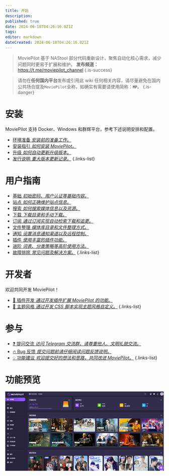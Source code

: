 ```yaml
---
title: 开始
description: 
published: true
date: 2024-06-18T04:26:16.021Z
tags: 
editor: markdown
dateCreated: 2024-06-18T04:26:16.021Z
---
```


> MoviePilot 基于 NAStool 部分代码重新设计，聚焦自动化核心需求，减少问题同时更易于扩展和维护。
**发布频道：** https://t.me/moviepilot_channel
{.is-success}

> 请勿在**任何国内平台**发布或引用此 wiki 任何相关内容，请尽量避免在国内公共场合提及`MoviePilot`全称，如确实有需要请使用简称：**`MP`**。
{.is-danger}

# 安装

MoviePilot 支持 Docker、Windows 和群辉平台，参考下述说明安排和配置。

- [环境准备 *安装前的准备工作。*](/ready)
- [安装指引 *如何安装 MoviePilot。*](/install)
- [升级 *如何自动更新升级版本。*](/upgrade)
- [发行说明 *重大版本更新记录。*](/release)
{.links-list}

# 用户指南

- [基础 *初始密码、用户认证等基础内容。*](/basic)
- [站点 *如何正确维护站点信息。*](/site)
- [搜索 *如何搜索媒体信息以及资源。*](/search)
- [下载 *下载目录和手动下载。*](/download)
- [订阅 *通过订阅实现自动检索下载和追更。*](/subscribe)
- [文件整理 *媒体库目录和文件整理方式。*](/reorganize)
- [通知 *设置消息通知渠道以及远程控制。*](/notification)
- [插件 *使用丰富的插件功能。*](/plugin)
- [进阶 *词表、分类策略等高阶使用方法。*](/advanced)
- [故障排除 *常见问题及解决方案。*](/troubleshooting)
{.links-list}


# 开发者

欢迎共同开发 MoviePilot！

- [:closed_book: 插件开发 *通过开发插件扩展 MoviePilot 的功能。*](/plugindev)
- [:art: 主题风格 *通过开发 CSS 脚本实现主题风格自定义。*](/themedev)
{.links-list}


# 参与

- [:question: 提问交流 *访问 Telegram 交流群，请尊重他人、文明礼貌交流。*](https://t.me/moviepilot_official)
- [:fire: Bug 反馈 *提交问题前请仔细阅读问题反馈说明。*](https://github.com/jxxghp/MoviePilot/issues/new?assignees=&labels=bug&projects=&template=bug_report.yml&title=%5B错误报告%5D%3A+请在此处简单描述你的问题)
- [:bulb: 功能建议 *欢迎提交好的想法和思路，共同改进 MoviePilot。*](https://github.com/jxxghp/MoviePilot/issues/new?assignees=&labels=feature+request&projects=&template=feature_request.yml&title=%5BFeature+Request%5D%3A+)
{.links-list}

# 功能预览
![dashboard.png](/dashboard.png)



